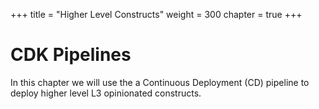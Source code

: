 +++
title = "Higher Level Constructs"
weight = 300
chapter = true
+++

# CDK Pipelines

In this chapter we will use the a Continuous Deployment (CD) pipeline to deploy higher level L3 opinionated constructs.

